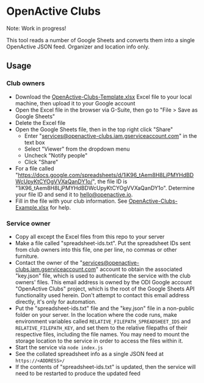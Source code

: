# OpenActive Clubs

Note: Work in progress!

This tool reads a number of Google Sheets and converts them into a single OpenActive JSON feed. Organizer and location info only.

## Usage

### Club owners
- Download the [OpenActive-Clubs-Template.xlsx](./OpenActive-Clubs-Template.xlsx) Excel file to your local machine, then upload it to your Google account
- Open the Excel file in the browser via G-Suite, then go to "File > Save as Google Sheets"
- Delete the Excel file
- Open the Google Sheets file, then in the top right click "Share"
  - Enter "services@openactive-clubs.iam.gserviceaccount.com" in the text box
  - Select "Viewer" from the dropdown menu
  - Uncheck "Notify people"
  - Click "Share"
- For a file called "https://docs.google.com/spreadsheets/d/1iK96_tAem8H8LjPMYHdBDWcUpyKtCYOgVVXaQanDY1o/", the file ID is "1iK96_tAem8H8LjPMYHdBDWcUpyKtCYOgVVXaQanDY1o". Determine your file ID and send it to hello@openactive.io.
- Fill in the file with your club information. See [OpenActive-Clubs-Example.xlsx](./OpenActive-Clubs-Example.xlsx) for help.

### Service owner
- Copy all except the Excel files from this repo to your server
- Make a file called "spreadsheet-ids.txt". Put the spreadsheet IDs sent from club owners into this file, one per line, no commas or other furniture.
- Contact the owner of the "services@openactive-clubs.iam.gserviceaccount.com" account to obtain the associated "key.json" file, which is used to authenticate the service with the club owners' files. This email address is owned by the ODI Google account "OpenActive Clubs" project, which is the root of the Google Sheets API functionality used herein. Don't attempt to contact this email address directly, it's only for automation.
- Put the "spreadsheet-ids.txt" file and the "key.json" file in a non-public folder on your server. In the location where the code runs, make environment variables called `RELATIVE_FILEPATH_SPREADSHEET_IDS` and `RELATIVE_FILEPATH_KEY`, and set them to the relative filepaths of their respective files, including the file names. You may need to mount the storage location to the service in order to access the files within it.
- Start the service via `node index.js`
- See the collated spreadsheet info as a single JSON feed at `https://<ADDRESS>/`
- If the contents of "spreadsheet-ids.txt" is updated, then the service will need to be restarted to produce the updated feed
